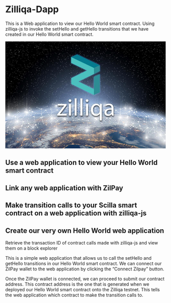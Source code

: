 # Zilliqa-Dapp

This is a Web application to view our Hello World smart contract. Using zilliqa-js to invoke the setHello and getHello transitions that we have created in our Hello World smart contract.

![Zilliqa](zilliqa.jpg)
## Use a web application to view your Hello World smart contract
## Link any web application with ZilPay
## Make transition calls to your Scilla smart contract on a web application with zilliqa-js
## Create our very own Hello World web application

Retrieve the transaction ID of contract calls made with zilliqa-js and view them on a block explorer

This is a simple web application that allows us to call the setHello and getHello transitions in our Hello World smart contract. We can connect our ZilPay wallet to the web application by clicking the “Connect Zilpay” button. 

Once the ZilPay wallet is connected, we can proceed to submit our contract address. This contract address is the one that is generated when we deployed our Hello World smart contract onto the Zilliqa testnet. This tells the web application which contract to make the transition calls to.
